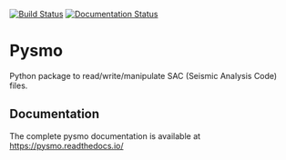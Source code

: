 [![Build Status](https://travis-ci.com/pysmo/pysmo.svg?branch=master)](https://travis-ci.com/pysmo/pysmo)
[![Documentation Status](https://readthedocs.org/projects/pysmo/badge/?version=latest)](https://pysmo.readthedocs.io/en/latest/?badge=latest)

Pysmo
=====

Python package to read/write/manipulate SAC (Seismic Analysis Code) files.

Documentation
-------------

The complete pysmo documentation is available at https://pysmo.readthedocs.io/
